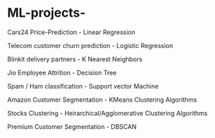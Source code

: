 # ML-projects-
Cars24 Price-Prediction - Linear Regression                  

Telecom customer churn prediction - Logistic Regression            

Blinkit delivery partners - K Nearest Neighbors            

Jio Employee Attrition - Decision Tree                           

Spam / Ham classification - Support vector Machine             

Amazon Customer Segmentation -  KMeans Clustering Algorithms                

Stocks Clustering - Heirarchical/Agglomerative Clustering Algorithms              

Premium Customer Segmentation - DBSCAN 
